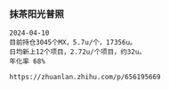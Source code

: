 ### 抹茶阳光普照
    2024-04-10
    目前持仓3045个MX，5.7u/个，17356u。
    日均新上12个项目，2.72u/个项目，约32u。
    年化率 68%
```
https://zhuanlan.zhihu.com/p/656195669
```

